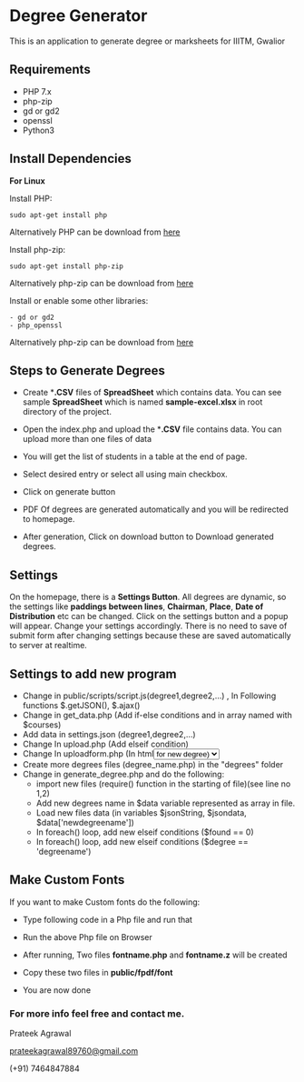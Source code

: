# Degree Generator
This is an application to generate degree or marksheets for IIITM, Gwalior

**Requirements**
-
- PHP 7.x
- php-zip
- gd or gd2
- openssl
- Python3

**Install Dependencies**
-
**For Linux**

Install PHP:

    sudo apt-get install php

Alternatively PHP can be download from [here](http://php.net/downloads.php)

Install php-zip:

    sudo apt-get install php-zip

Alternatively php-zip can be download from [here](https://pecl.php.net/package/zip)

Install or enable some other libraries:

    - gd or gd2
    - php_openssl

Alternatively php-zip can be download from [here](https://pecl.php.net/package/zip)

**Steps to Generate Degrees**
-
- Create ***.CSV** files of **SpreadSheet** which contains data. You can see sample **SpreadSheet** which is named **sample-excel.xlsx** in root directory of the project.

- Open the index.php and upload the ***.CSV** file contains data. You can upload more than one files of data

- You will get the list of students in a table at the end of page.

- Select desired entry or select all using main checkbox.

- Click on generate button

- PDF Of degrees are generated automatically and you will be redirected to homepage.

- After generation, Click on download button to Download generated degrees.   

**Settings**
-

On the homepage, there is a **Settings Button**. All degrees are dynamic, so the settings like **paddings between lines**, **Chairman**, **Place**, **Date of Distribution** etc can be changed.
Click on the settings button and a popup will appear. Change your settings accordingly. There is no need to save of submit form after changing settings because these are saved automatically to server at realtime.


**Settings to add new program**
-

- Change in public/scripts/script.js(degree1,degree2,...) , In Following functions $.getJSON(), $.ajax()
- Change in get_data.php (Add if-else conditions and in array named with $courses)
- Add data in settings.json (degree1,degree2,...)
- Change In upload.php (Add elseif condition)
- Change In uploadform.php (In html<select> tag which has id="upload-degree", add new <option> for new degree)
- Create more degrees files (degree_name.php) in the "degrees" folder
- Change in generate_degree.php and do the following:
  - import new files (require() function in the starting of file)(see line no 1,2)
  - Add new degrees name in $data variable represented as array in file.
  - Load new files data (in variables $jsonString, $jsondata, $data['newdegreename'])
  - In foreach() loop, add new elseif conditions ($found == 0)
  - In foreach() loop, add new elseif conditions ($degree == 'degreename')

**Make Custom Fonts**
-

If you want to make Custom fonts do the following:

- Type following code in a Php file and run that

    <?php
    pathToProject = 'give_path_to_project'; //give project path
    pathToFontFile = 'give_path_to_font_file';  //give font file location
    require(pathToProject.'/public/fpdf/makefont/makefont.php');
    MakeFont(pathToFontFile);
    ?>

- Run the above Php file on Browser
- After running, Two files **fontname.php** and **fontname.z** will be created
- Copy these two files in **public/fpdf/font**
- You are now done

### For more info feel free and contact me.

Prateek Agrawal

prateekagrawal89760@gmail.com

(+91) 7464847884
